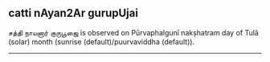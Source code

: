 ## catti nAyan2Ar gurupUjai

சத்தி நாயனார் குருபூஜை is observed on Pūrvaphalgunī nakṣhatram day of Tulā (solar) month (sunrise (default)/puurvaviddha (default)).


---

